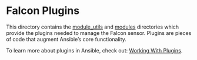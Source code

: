 # Falcon Plugins

This directory contains the [module_utils](./module_utils/) and [modules](./modules/) directories which provide the plugins needed to manage the Falcon sensor. Plugins are pieces of code that augment Ansible’s core functionality.

To learn more about plugins in Ansible, check out: [Working With Plugins](https://docs.ansible.com/ansible/latest/plugins/plugins.html).
